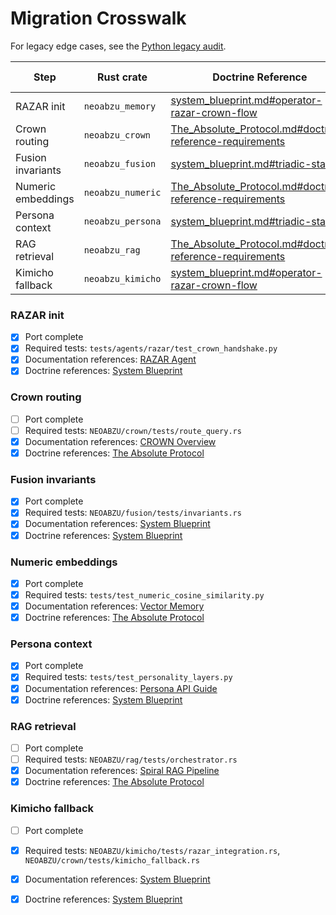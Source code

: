 # Migration Crosswalk

For legacy edge cases, see the [Python legacy audit](python_legacy_audit.md).

| Step | Rust crate | Doctrine Reference | Remaining Python dependencies |
|------|------------|--------------------|--------------------------------|
| RAZAR init | `neoabzu_memory` | [system_blueprint.md#operator-razar-crown-flow](system_blueprint.md#operator-razar-crown-flow) | `razar/boot_orchestrator.py` |
| Crown routing | `neoabzu_crown` | [The_Absolute_Protocol.md#doctrine-reference-requirements](The_Absolute_Protocol.md#doctrine-reference-requirements) | — |
| Fusion invariants | `neoabzu_fusion` | [system_blueprint.md#triadic-stack](system_blueprint.md#triadic-stack) | — |
| Numeric embeddings | `neoabzu_numeric` | [The_Absolute_Protocol.md#doctrine-reference-requirements](The_Absolute_Protocol.md#doctrine-reference-requirements) | — |
| Persona context | `neoabzu_persona` | [system_blueprint.md#triadic-stack](system_blueprint.md#triadic-stack) | — |
| RAG retrieval | `neoabzu_rag` | [The_Absolute_Protocol.md#doctrine-reference-requirements](The_Absolute_Protocol.md#doctrine-reference-requirements) | `rag/orchestrator.py` |
| Kimicho fallback | `neoabzu_kimicho` | [system_blueprint.md#operator-razar-crown-flow](system_blueprint.md#operator-razar-crown-flow) | — |

### RAZAR init
- [x] Port complete
- [x] Required tests: `tests/agents/razar/test_crown_handshake.py`
- [x] Documentation references: [RAZAR Agent](RAZAR_AGENT.md#migration-crosswalk)
- [x] Doctrine references: [System Blueprint](system_blueprint.md#razar–crown–kimi-cho-migration)

### Crown routing
- [ ] Port complete
- [ ] Required tests: `NEOABZU/crown/tests/route_query.rs`
- [x] Documentation references: [CROWN Overview](CROWN_OVERVIEW.md#migration-crosswalk)
- [x] Doctrine references: [The Absolute Protocol](The_Absolute_Protocol.md#migration-crosswalk-references)

### Fusion invariants
- [x] Port complete
- [x] Required tests: `NEOABZU/fusion/tests/invariants.rs`
- [x] Documentation references: [System Blueprint](system_blueprint.md#fusion-invariants)
- [x] Doctrine references: [System Blueprint](system_blueprint.md#fusion-invariants)

### Numeric embeddings
- [x] Port complete
- [x] Required tests: `tests/test_numeric_cosine_similarity.py`
- [x] Documentation references: [Vector Memory](vector_memory.md#migration-crosswalk)
- [x] Doctrine references: [The Absolute Protocol](The_Absolute_Protocol.md#migration-crosswalk-references)

### Persona context
- [x] Port complete
- [x] Required tests: `tests/test_personality_layers.py`
- [x] Documentation references: [Persona API Guide](persona_api_guide.md#migration-crosswalk)
- [x] Doctrine references: [System Blueprint](system_blueprint.md)

### RAG retrieval
- [ ] Port complete
- [ ] Required tests: `NEOABZU/rag/tests/orchestrator.rs`
- [x] Documentation references: [Spiral RAG Pipeline](rag_pipeline.md#migration-crosswalk)
- [x] Doctrine references: [The Absolute Protocol](The_Absolute_Protocol.md#migration-crosswalk-references)

### Kimicho fallback
- [ ] Port complete
- [x] Required tests: `NEOABZU/kimicho/tests/razar_integration.rs`, `NEOABZU/crown/tests/kimicho_fallback.rs`
- [x] Documentation references: [System Blueprint](system_blueprint.md#razar–crown–kimi-cho-migration)
- [x] Doctrine references: [System Blueprint](system_blueprint.md#razar–crown–kimi-cho-migration)

